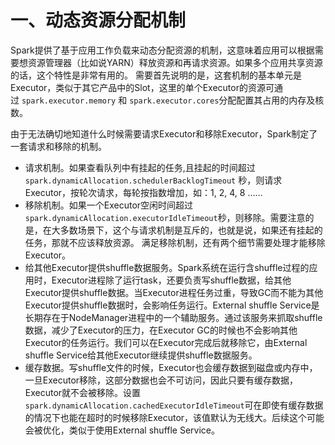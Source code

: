# 一、动态资源分配机制

Spark提供了基于应用工作负载来动态分配资源的机制，这意味着应用可以根据需要想资源管理器（比如说YARN）释放资源和再请求资源。如果多个应用共享资源的话，这个特性是非常有用的。
需要首先说明的是，这套机制的基本单元是Executor，类似于其它产品中的Slot，这里的单个Executor的资源可通过 `spark.executor.memory` 和 `spark.executor.cores`分配配置其占用的内存及核数。

由于无法确切地知道什么时候需要请求Executor和移除Executor，Spark制定了一套请求和移除的机制。

-   请求机制。如果查看队列中有挂起的任务,且挂起的时间超过`spark.dynamicAllocation.schedulerBacklogTimeout` 秒，则请求Executor，按轮次请求，每轮按指数增加，如：1, 2, 4, 8 ……
-   移除机制。如果一个Executor空闲时间超过`spark.dynamicAllocation.executorIdleTimeout`秒，则移除。需要注意的是，在大多数场景下，这个与请求机制是互斥的，也就是说，如果还有挂起的任务，那就不应该释放资源。
    满足移除机制，还有两个细节需要处理才能移除Executor。
-   给其他Executor提供shuffle数据服务。Spark系统在运行含shuffle过程的应用时，Executor进程除了运行task，还要负责写shuffle数据，给其他Executor提供shuffle数据。当Executor进程任务过重，导致GC而不能为其他Executor提供shuffle数据时，会影响任务运行。External shuffle Service是长期存在于NodeManager进程中的一个辅助服务。通过该服务来抓取shuffle数据，减少了Executor的压力，在Executor GC的时候也不会影响其他Executor的任务运行。我们可以在Executor完成后就移除它，由External shuffle Service给其他Executor继续提供shuffle数据服务。
-   缓存数据。写shuffle文件的时候，Executor也会缓存数据到磁盘或内存中，一旦Executor移除，这部分数据也会不可访问，因此只要有缓存数据，Executor就不会被移除。设置`spark.dynamicAllocation.cachedExecutorIdleTimeout`可在即使有缓存数据的情况下也能在超时的时候移除Executor，该值默认为无线大。后续这个可能会被优化，类似于使用External shuffle Service。

 